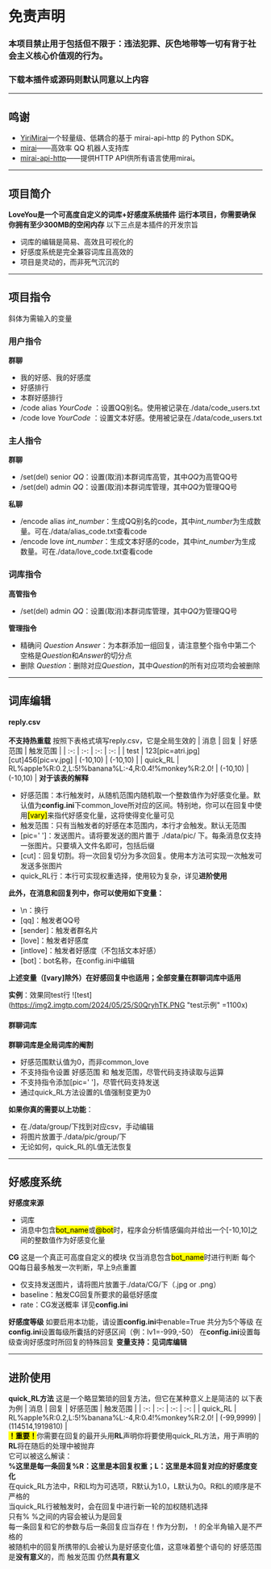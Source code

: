 # 免责声明
### 本项目禁止用于包括但不限于：违法犯罪、灰色地带等一切有背于社会主义核心价值观的行为。
### 下载本插件或源码则默认同意以上内容
****
## 鸣谢
* [YiriMirai](https://github.com/YiriMiraiProject/YiriMirai)一个轻量级、低耦合的基于 mirai-api-http 的 Python SDK。
* [mirai](https://github.com/mamoe/mirai)——高效率 QQ 机器人支持库
* [mirai-api-http](https://github.com/project-mirai/mirai-api-http)——提供HTTP API供所有语言使用mirai。
****
## 项目简介
**LoveYou是一个可高度自定义的词库+好感度系统插件**
**运行本项目，你需要确保你拥有至少300MB的空闲内存**
以下三点是本插件的开发宗旨
* 词库的编辑是简易、高效且可视化的
* 好感度系统是完全兼容词库且高效的
* 项目是灵动的，而非死气沉沉的
****

## 项目指令
斜体为需输入的变量
### 用户指令
 **群聊**
 * 我的好感、我的好感度
 * 好感排行
 * 本群好感排行
 * /code alias *YourCode* ：设置QQ别名。使用被记录在./data/code_users.txt
 * /code love *YourCode* ：设置文本好感。使用被记录在./data/code_users.txt
 
 ### 主人指令
**群聊**
* /set(del) senior *QQ*：设置(取消)本群词库高管，其中*QQ*为高管QQ号
* /set(del) admin *QQ*：设置(取消)本群词库管理，其中*QQ*为管理QQ号

**私聊**
* /encode alias *int_number*：生成QQ别名的code，其中*int_number*为生成数量。可在./data/alias_code.txt查看code
* /encode love *int_number*：生成文本好感的code，其中*int_number*为生成数量。可在./data/love_code.txt查看code
### 词库指令
 **高管指令**
* /set(del) admin *QQ*：设置(取消)本群词库管理，其中*QQ*为管理QQ号

**管理指令**
* 精确问 *Question* *Answer*：为本群添加一组回复，请注意整个指令中第二个空格是*Question*和*Answer*的切分点
* 删除 *Question*：删除对应*Question*，其中*Question*的所有对应项均会被删除
****
## 词库编辑
#### reply.csv
**不支持热重载**
按照下表格式填写reply.csv，它是全局生效的
|  消息   |  回复   |    好感范围 |    触发范围 |
| :-: | :-: | :-: | :-: |
|  test   |   123[pic=atri.jpg][cut]456[pic=v.jpg]  |  (-10,10)   | (-10,10)    |
|   quick_RL  |  RL%apple%R:0.2,L:5!%banana%L:-4,R:0.4!%monkey%R:2.0!   |   (-10,10)  |  (-10,10)   |
**对于该表的解释**
* 好感范围：本行触发时，从随机范围内随机取一个整数值作为好感变化量。默认值为**config.ini**下common_love所对应的区间。特别地，你可以在回复中使用<mark>[vary]</mark>来指代好感变化量，这将使得变化量可见
* 触发范围：只有当触发者的好感在本范围内，本行才会触发。默认无范围
* [pic=' ']：发送图片。请将要发送的图片置于 ./data/pic/ 下。每条消息仅支持一张图片。只要填入文件名即可，包括后缀
* [cut]：回复切割。将一次回复切分为多次回复。使用本方法可实现一次触发可发送多张图片
* quick_RL行：本行可实现权重选择，使用较为复杂，详见**进阶使用**

**此外，在消息和回复列中，你可以使用如下变量：**
* \n：换行
* [qq]：触发者QQ号
* [sender]：触发者群名片
* [love]：触发者好感度
* [intlove]：触发者好感度（不包括文本好感）
* [bot]：bot名称，在config.ini中编辑

**上述变量（[vary]除外）在好感回复中也适用；全部变量在群聊词库中适用**

**实例**：效果同test行
![test](https://img2.imgtp.com/2024/05/25/S0QryhTK.PNG "test示例" =1100x)
#### 群聊词库
**群聊词库是全局词库的阉割**
* 好感范围默认值为0，而非common_love
* 不支持指令设置 好感范围 和 触发范围，尽管代码支持读取与运算
* 不支持指令添加[pic=' ']，尽管代码支持发送
* 通过quick_RL方法设置的L值强制变更为0

**如果你真的需要以上功能**：
* 在./data/group/下找到对应csv，手动编辑
* 将图片放置于./data/pic/group/下
* 无论如何，quick_RL的L值无法恢复
****
## 好感度系统
**好感度来源**
* 词库
* 消息中包含<mark>bot_name</mark>或<mark>@bot</mark>时，程序会分析情感偏向并给出一个[-10,10]之间的整数值作为好感变化量

**CG**
这是一个真正可高度自定义的模块
仅当消息包含<mark>bot_name</mark>时进行判断
每个QQ每日最多触发一次判断，早上9点重置
* 仅支持发送图片，请将图片放置于./data/CG/下（.jpg or .png）
* baseline：触发CG回复所要求的最低好感度
* rate：CG发送概率
详见**config.ini**

**好感度等级**
如要启用本功能，请设置**config.ini**中enable=True
共分为5个等级
在**config.ini**设置每级所囊括的好感区间（例：lv1=-999,-50）
在**config.ini**设置每级查询好感度时所回复的特殊回复
**变量支持：见词库编辑**
****
## 进阶使用
**quick_RL方法**
这是一个略显繁琐的回复方法，但它在某种意义上是简洁的
以下表为例
| 消息    |   回复  |  好感范围   |  触发范围   |
| :-: | :-: | :-: | :-: |
|  quick_RL   |  RL%apple%R:0.2,L:5!%banana%L:-4,R:0.4!%monkey%R:2.0!   |  (-99,9999)   |    (114514,1919810) |
<br />
<mark>**！重要！**</mark>你需要在回复的最开头用**RL**声明你将要使用quick_RL方法，用于声明的**RL**将在随后的处理中被抛弃<br />
它可以被这么解读：<br />
**%这里是每一条回复%R：这里是本回复权重；L：这里是本回复对应的好感度变化**<br />
在quick_RL方法中，R和L均为可选项，R默认为1.0，L默认为0。R和L的顺序是不严格的<br />
当quick_RL行被触发时，会在回复中进行新一轮的加权随机选择<br />
只有% %之间的内容会被认为是回复<br />
每一条回复和它的参数与后一条回复应当存在！作为分割，！的全半角输入是不严格的<br />
被随机中的回复所携带的L会被认为是好感变化值，这意味着整个语句的 好感范围 是**没有意义**的，而 触发范围 仍然**具有意义**